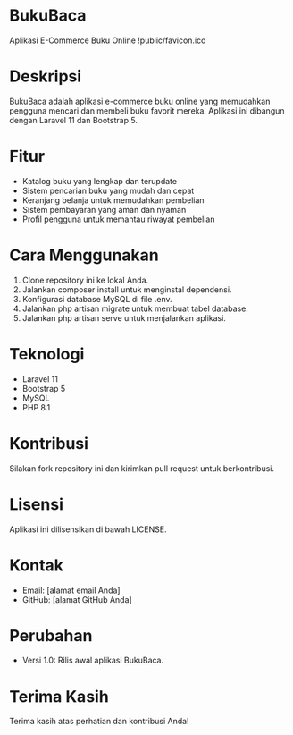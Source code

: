 # BukuBaca
Aplikasi E-Commerce Buku Online
!public/favicon.ico
# Deskripsi
BukuBaca adalah aplikasi e-commerce buku online yang memudahkan pengguna mencari dan membeli buku favorit mereka. Aplikasi ini dibangun dengan Laravel 11 dan Bootstrap 5.

# Fitur
- Katalog buku yang lengkap dan terupdate
- Sistem pencarian buku yang mudah dan cepat
- Keranjang belanja untuk memudahkan pembelian
- Sistem pembayaran yang aman dan nyaman
- Profil pengguna untuk memantau riwayat pembelian

# Cara Menggunakan
1. Clone repository ini ke lokal Anda.
2. Jalankan composer install untuk menginstal dependensi.
3. Konfigurasi database MySQL di file .env.
4. Jalankan php artisan migrate untuk membuat tabel database.
5. Jalankan php artisan serve untuk menjalankan aplikasi.

# Teknologi
- Laravel 11
- Bootstrap 5
- MySQL
- PHP 8.1

# Kontribusi
Silakan fork repository ini dan kirimkan pull request untuk berkontribusi.

# Lisensi
Aplikasi ini dilisensikan di bawah LICENSE.

# Kontak
- Email: [alamat email Anda]
- GitHub: [alamat GitHub Anda]

# Perubahan
- Versi 1.0: Rilis awal aplikasi BukuBaca.

# Terima Kasih
Terima kasih atas perhatian dan kontribusi Anda!
